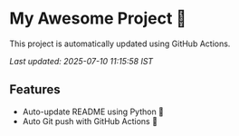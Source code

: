 # My Awesome Project 🚀

This project is automatically updated using GitHub Actions.

_Last updated: 2025-07-10 11:15:58 IST_

## Features
- Auto-update README using Python 🐍
- Auto Git push with GitHub Actions 🤖
